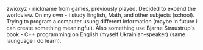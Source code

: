 zwioxyz - nickname from games, previously played.
Decided to expend the worldview.
On my own - i study English, Math, and other subjects (school).
Trying to program a computer usung different information (maybe in future i can create something meaningful).
Also something use Bjarne Straustrup's book - C++ programming on English (myself Ukrainian-speaker) (same launguage i do learn).

<!---
zwioxyz/zwioxyz is a ✨ special ✨ repository because its `README.md` (this file) appears on your GitHub profile.
You can click the Preview link to take a look at your changes.
--->
